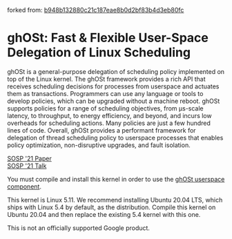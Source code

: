 forked from: [b948b132880c21c187eae8b0d2bf83b4d3eb80fc](https://github.com/google/ghost-kernel/tree/b948b132880c21c187eae8b0d2bf83b4d3eb80fc)
# ghOSt: Fast &amp; Flexible User-Space Delegation of Linux Scheduling

ghOSt is a general-purpose delegation of scheduling policy implemented on top of
the Linux kernel. The ghOSt framework provides a rich API that receives
scheduling decisions for processes from userspace and actuates them as
transactions. Programmers can use any language or tools to develop policies,
which can be upgraded without a machine reboot. ghOSt supports policies for a
range of scheduling objectives, from µs-scale latency, to throughput, to energy
efficiency, and beyond, and incurs low overheads for scheduling actions. Many
policies are just a few hundred lines of code. Overall, ghOSt provides a
performant framework for delegation of thread scheduling policy to userspace
processes that enables policy optimization, non-disruptive upgrades, and fault
isolation.

[SOSP '21 Paper](https://dl.acm.org/doi/10.1145/3477132.3483542)\
[SOSP '21 Talk](https://youtu.be/j4ABe4dsbIY)

You must compile and install this kernel in order to use the [ghOSt userspace
component](https://www.github.com/google/ghost-userspace).

This kernel is Linux 5.11. We recommend installing Ubuntu 20.04 LTS, which ships
with Linux 5.4 by default, as the distribution. Compile this kernel on Ubuntu
20.04 and then replace the existing 5.4 kernel with this one.

This is not an officially supported Google product.
